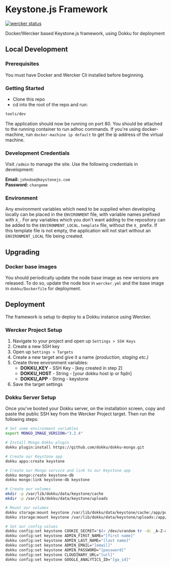 # Keystone.js Framework

[![wercker status](https://app.wercker.com/status/0c561dfe9bee08d97f6185dd8b9a9e8d/s "wercker status")](https://app.wercker.com/project/bykey/0c561dfe9bee08d97f6185dd8b9a9e8d)

Docker/Wercker based Keystone.js framework, using Dokku for deployment

## Local Development

### Prerequisites

You must have Docker and Wercker Cli installed before beginning.

### Getting Started

* Clone this repo
* cd into the root of the repo and run:

```bash
tools/dev
```

The application should now be running on port 80. You should be attached to the running container to run adhoc commands. If you're using docker-machine, run `docker-machine ip default` to get the ip address of the virtual machine.

### Development Credentials

Visit `/admin` to manage the site. Use the following credentials in development:

**Email:** `johndoe@keystonejs.com`  
**Password:** `changeme`

### Environment

Any environment variables which need to be supplied when developing locally can be placed in the `ENVIRONMENT` file, with variable names prefixed with `X_`. For any variables which you don't want adding to the repository can be added to the `ENVIRONMENT_LOCAL.template` file, without the `X_` prefix. If this template file is not empty, the application will not start without an `ENVIRONMENT_LOCAL` file being created.

## Upgrading

### Docker base images

You should periodically update the node base image as new versions are released. To do so, update the node box in `wercker.yml` and the base image in `dokku/Dockerfile` for deployment.

## Deployment

The framework is setup to deploy to a Dokku instance using Wercker.

### Wercker Project Setup

1. Navigate to your project and open up `Settings > SSH Keys`
2. Create a new SSH key
3. Open up `Settings > Targets`
4. Create a new target and give it a name *(production, staging etc.)*
5. Create three environment variables:
    - **DOKKU_KEY** - SSH Key - [key created in step 2]
    - **DOKKU_HOST** - String - [your dokku host ip or fqdn]
    - **DOKKU_APP** - String - keystone
6. Save the target settings

### Dokku Server Setup

Once you've booted your Dokku server, on the installation screen, copy and paste the public SSH key from the Wercker Project target. Then run the following steps:

```bash
# Set some environment variables
export MONGO_IMAGE_VERSION="3.2.4"

# Install Mongo Dokku plugin
dokku plugin:install https://github.com/dokku/dokku-mongo.git

# Create our Keystone app
dokku apps:create keystone

# Create our Mongo service and link to our Keystone app
dokku mongo:create keystone-db
dokku mongo:link keystone-db keystone

# Create our volumes
mkdir -p /var/lib/dokku/data/keystone/cache
mkdir -p /var/lib/dokku/data/keystone/uploads

# Mount our volumes
dokku storage:mount keystone /var/lib/dokku/data/keystone/cache:/app/public/cache
dokku storage:mount keystone /var/lib/dokku/data/keystone/uploads:/app/public/uploads

# Set our config values
dokku config:set keystone COOKIE_SECRET="$(< /dev/urandom tr -dc _A-Z-a-z-0-9 | head -c64)"
dokku config:set keystone ADMIN_FIRST_NAME="[first name]"
dokku config:set keystone ADMIN_LAST_NAME="[last name]"
dokku config:set keystone ADMIN_EMAIL="[email]"
dokku config:set keystone ADMIN_PASSWORD="[password]"
dokku config:set keystone CLOUDINARY_URL="[url]"
dokku config:set keystone GOOGLE_ANALYTICS_ID="[ga_id]"
```
